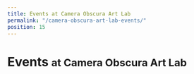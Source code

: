```yaml
---
title: Events at Camera Obscura Art Lab
permalink: "/camera-obscura-art-lab-events/"
position: 15
---
```


<h1>
  Events <small>at Camera Obscura Art Lab</small>
</h1>

<ol
  class="events"
  data-events-locations="Palisades Park">
</ol>
<script src="/assets/js/events.js"></script>

